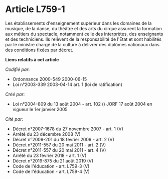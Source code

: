 # Article L759-1

Les établissements d'enseignement supérieur dans les domaines de la musique, de la danse, du théâtre et des arts du cirque
assurent la formation aux métiers du spectacle, notamment celle des interprètes, des enseignants et des techniciens. Ils
relèvent de la responsabilité de l'Etat et sont habilités par le ministre chargé de la culture à délivrer des diplômes
nationaux dans des conditions fixées par décret.

**Liens relatifs à cet article**

_Codifié par_:

  - Ordonnance 2000-549 2000-06-15
  - Loi n°2003-339 2003-04-14 art. 1 (loi de ratification)

_Créé par_:

  - Loi n°2004-809 du 13 août 2004 - art. 102 () JORF 17 août 2004 en vigueur le 1er janvier 2005

_Cité par_:

  - Décret n°2007-1678 du 27 novembre 2007 - art. 1 (V)
  - Arrêté du 23 décembre 2008 (V)
  - Décret n°2009-201 du 18 février 2009 - art. 2 (V)
  - Décret n°2011-557 du 20 mai 2011 - art. 2 (V)
  - Décret n°2011-557 du 20 mai 2011 - art. 4 (V)
  - Arrêté du 23 février 2018 - art. 1 (V)
  - Décret n°2019-875 du 21 août 2019 (V)
  - Code de l'éducation - art. L759-3 (V)
  - Code de l'éducation - art. L759-4 (V)
